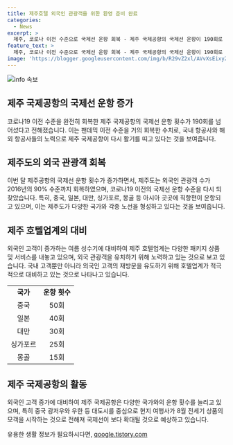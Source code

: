 ```yaml
---
title: 제주호텔 외국인 관광객을 위한 환영 준비 완료
categories:
  - News
excerpt: >
  제주, 코로나 이전 수준으로 국제선 운항 회복 - 제주 국제공항의 국제선 운항이 190회로 팬데믹 이전 수준을 회복하여, 제주는 외국 관광객 유치에 주력하고 있다. 중국, 일본, 대만, 싱가포르, 몽골 등으로 직항편이 운항되며, 호텔업계도 다양한 상품과 패키지를 내놓으며 외국인 고객 유치에 주력하고 있다. 외국인 관광객이 증가하고 있으며, 제주는 여전히 활기차게 외국 관광객을 맞이하고 있다.
feature_text: >
  제주, 코로나 이전 수준으로 국제선 운항 회복 - 제주 국제공항의 국제선 운항이 190회로 팬데믹 이전 수준을 회복하여, 제주는 외국 관광객 유치에 주력하고 있다. 중국, 일본, 대만, 싱가포르, 몽골 등으로 직항편이 운항되며, 호텔업계도 다양한 상품과 패키지를 내놓으며 외국인 고객 유치에 주력하고 있다. 외국인 관광객이 증가하고 있으며, 제주는 여전히 활기차게 외국 관광객을 맞이하고 있다.
image: 'https://blogger.googleusercontent.com/img/b/R29vZ2xl/AVvXsEixyZcFfHzMRdzZMjFBmAUKJYCLCGyLL1o632UiGVXcaFdKo_bkvkuCioo0uUKlGfBVcT3P84aROyZIXSBEx3Aw5nCQ3pTgDom1WDC4m8eifvWiAmWEEVb4x6G_l8C0QH225ldMjyaFvpxGEBGNO37VmDTDMHGhJPq73UglMfDca1-0aw/s1600/blogspot.png'
---
```


<p><img src="https://blogger.googleusercontent.com/img/b/R29vZ2xl/AVvXsEixyZcFfHzMRdzZMjFBmAUKJYCLCGyLL1o632UiGVXcaFdKo_bkvkuCioo0uUKlGfBVcT3P84aROyZIXSBEx3Aw5nCQ3pTgDom1WDC4m8eifvWiAmWEEVb4x6G_l8C0QH225ldMjyaFvpxGEBGNO37VmDTDMHGhJPq73UglMfDca1-0aw/s1600/blogspot.png" alt="info 속보" /></p>

<h2 data-ke-size="size26">제주 국제공항의 국제선 운항 증가</h2>

<p data-ke-size="size16">코로나19 이전 수준을 완전히 회복한 제주 국제공항의 국제선 운항 횟수가 190회를 넘어섰다고 전해졌습니다. 이는 팬데믹 이전 수준을 거의 회복한 수치로, 국내 항공사와 해외 항공사들의 노력으로 제주 국제공항이 다시 활기를 띠고 있다는 것을 보여줍니다. </p>

<h2 data-ke-size="size26">제주도의 외국 관광객 회복</h2>

<p data-ke-size="size16">이번 달 제주공항의 국제선 운항 횟수가 증가하면서, 제주도는 외국인 관광객 수가 2016년의 90% 수준까지 회복하였으며, 코로나19 이전의 국제선 운항 수준을 다시 되찾았습니다. 특히, 중국, 일본, 대만, 싱가포르, 몽골 등 아시아 곳곳에 직항편이 운항되고 있으며, 이는 제주도가 다양한 국가와 각종 노선을 형성하고 있다는 것을 보여줍니다. </p>

<h2 data-ke-size="size26">제주 호텔업계의 대비</h2>

<p data-ke-size="size16">외국인 고객이 증가하는 여름 성수기에 대비하여 제주 호텔업계는 다양한 패키지 상품 및 서비스를 내놓고 있으며, 외국 관광객을 유치하기 위해 노력하고 있는 것으로 보고 있습니다. 국내 고객뿐만 아니라 외국인 고객의 재방문을 유도하기 위해 호텔업계가 적극적으로 대비하고 있는 것으로 나타나고 있습니다. </p>

<table>
    <tbody>
        <tr>
            <td style="text-align: center; height: 17px;"><b>국가</b></td>
            <td style="text-align: center; height: 17px;"><b>운항 횟수</b></td>
        </tr>
        <tr>
            <td style="text-align: center; height: 17px;">중국</td>
            <td style="text-align: center; height: 17px;">50회</td>
        </tr>
        <tr>
            <td style="text-align: center; height: 17px;">일본</td>
            <td style="text-align: center; height: 17px;">40회</td>
        </tr>
        <tr>
            <td style="text-align: center; height: 17px;">대만</td>
            <td style="text-align: center; height: 17px;">30회</td>
        </tr>
        <tr>
            <td style="text-align: center; height: 17px;">싱가포르</td>
            <td style="text-align: center; height: 17px;">25회</td>
        </tr>
        <tr>
            <td style="text-align: center; height: 17px;">몽골</td>
            <td style="text-align: center; height: 17px;">15회</td>
        </tr>
    </tbody>
</table>

<h2 data-ke-size="size26">제주 국제공항의 활동</h2>

<p data-ke-size="size16">외국인 고객 증가에 대비하여 제주 국제공항은 다양한 국가와의 운항 횟수를 늘리고 있으며, 특히 중국 광저우와 우한 등 대도시를 중심으로 현지 여행사가 8월 전세기 상품의 모객을 시작하는 것으로 전해져 국제선이 보다 확대될 것으로 예상하고 있습니다.</p>
유용한 생활 정보가 필요하시다면, <a href="https://qoogle.tistory.com" rel="dofollow">qoogle.tistory.com</a>


